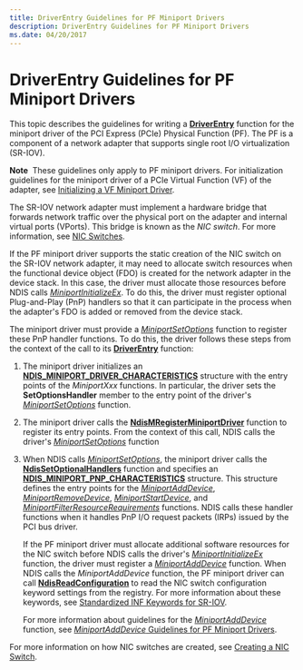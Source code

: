 ```yaml
---
title: DriverEntry Guidelines for PF Miniport Drivers
description: DriverEntry Guidelines for PF Miniport Drivers
ms.date: 04/20/2017
---
```


# DriverEntry Guidelines for PF Miniport Drivers


This topic describes the guidelines for writing a [**DriverEntry**](./initializing-a-miniport-driver.md) function for the miniport driver of the PCI Express (PCIe) Physical Function (PF). The PF is a component of a network adapter that supports single root I/O virtualization (SR-IOV).

**Note**  These guidelines only apply to PF miniport drivers. For initialization guidelines for the miniport driver of a PCIe Virtual Function (VF) of the adapter, see [Initializing a VF Miniport Driver](initializing-a-vf-miniport-driver.md).

 

The SR-IOV network adapter must implement a hardware bridge that forwards network traffic over the physical port on the adapter and internal virtual ports (VPorts). This bridge is known as the *NIC switch*. For more information, see [NIC Switches](nic-switches.md).

If the PF miniport driver supports the static creation of the NIC switch on the SR-IOV network adapter, it may need to allocate switch resources when the functional device object (FDO) is created for the network adapter in the device stack. In this case, the driver must allocate those resources before NDIS calls [*MiniportInitializeEx*](/windows-hardware/drivers/ddi/ndis/nc-ndis-miniport_initialize). To do this, the driver must register optional Plug-and-Play (PnP) handlers so that it can participate in the process when the adapter's FDO is added or removed from the device stack.

The miniport driver must provide a [*MiniportSetOptions*](/windows-hardware/drivers/ddi/ndis/nc-ndis-set_options) function to register these PnP handler functions. To do this, the driver follows these steps from the context of the call to its [**DriverEntry**](./initializing-a-miniport-driver.md) function:

1.  The miniport driver initializes an [**NDIS\_MINIPORT\_DRIVER\_CHARACTERISTICS**](/windows-hardware/drivers/ddi/ndis/ns-ndis-_ndis_miniport_driver_characteristics) structure with the entry points of the *MiniportXxx* functions. In particular, the driver sets the **SetOptionsHandler** member to the entry point of the driver's [*MiniportSetOptions*](/windows-hardware/drivers/ddi/ndis/nc-ndis-set_options) function.

2.  The miniport driver calls the [**NdisMRegisterMiniportDriver**](/windows-hardware/drivers/ddi/ndis/nf-ndis-ndismregisterminiportdriver) function to register its entry points. From the context of this call, NDIS calls the driver's [*MiniportSetOptions*](/windows-hardware/drivers/ddi/ndis/nc-ndis-set_options) function

3.  When NDIS calls [*MiniportSetOptions*](/windows-hardware/drivers/ddi/ndis/nc-ndis-set_options), the miniport driver calls the [**NdisSetOptionalHandlers**](/windows-hardware/drivers/ddi/ndis/nf-ndis-ndissetoptionalhandlers) function and specifies an [**NDIS\_MINIPORT\_PNP\_CHARACTERISTICS**](/windows-hardware/drivers/ddi/ndis/ns-ndis-_ndis_miniport_pnp_characteristics) structure. This structure defines the entry points for the [*MiniportAddDevice*](/windows-hardware/drivers/ddi/ndis/nc-ndis-miniport_add_device), [*MiniportRemoveDevice*](/windows-hardware/drivers/ddi/ndis/nc-ndis-miniport_remove_device), [*MiniportStartDevice*](/windows-hardware/drivers/ddi/ndis/nc-ndis-miniport_pnp_irp), and [*MiniportFilterResourceRequirements*](/windows-hardware/drivers/ddi/ndis/nc-ndis-miniport_pnp_irp) functions. NDIS calls these handler functions when it handles PnP I/O request packets (IRPs) issued by the PCI bus driver.

    If the PF miniport driver must allocate additional software resources for the NIC switch before NDIS calls the driver's [*MiniportInitializeEx*](/windows-hardware/drivers/ddi/ndis/nc-ndis-miniport_initialize) function, the driver must register a [*MiniportAddDevice*](/windows-hardware/drivers/ddi/ndis/nc-ndis-miniport_add_device) function. When NDIS calls the *MiniportAddDevice* function, the PF miniport driver can call [**NdisReadConfiguration**](/windows-hardware/drivers/ddi/ndis/nf-ndis-ndisreadconfiguration) to read the NIC switch configuration keyword settings from the registry. For more information about these keywords, see [Standardized INF Keywords for SR-IOV](standardized-inf-keywords-for-sr-iov.md).

    For more information about guidelines for the [*MiniportAddDevice*](/windows-hardware/drivers/ddi/ndis/nc-ndis-miniport_add_device) function, see [*MiniportAddDevice* Guidelines for PF Miniport Drivers](miniportadddevice-guidelines-for-pf-miniport-drivers.md).

For more information on how NIC switches are created, see [Creating a NIC Switch](creating-a-nic-switch.md).

 

